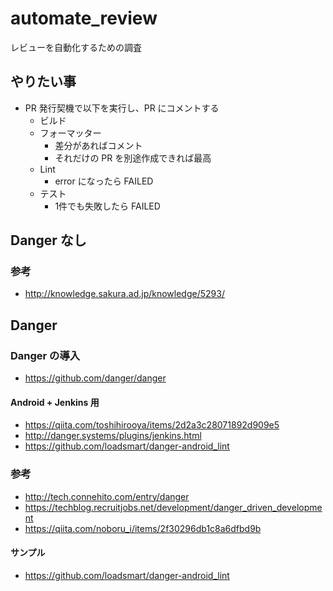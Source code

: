 # automate_review
レビューを自動化するための調査

## やりたい事

* PR 発行契機で以下を実行し、PR にコメントする
  * ビルド
  * フォーマッター
      * 差分があればコメント
      * それだけの PR を別途作成できれば最高
  * Lint
      * error になったら FAILED
  * テスト
      * 1件でも失敗したら FAILED

## Danger なし

### 参考

* http://knowledge.sakura.ad.jp/knowledge/5293/

## Danger

### Danger の導入

* https://github.com/danger/danger

#### Android + Jenkins 用

* https://qiita.com/toshihirooya/items/2d2a3c28071892d909e5
* http://danger.systems/plugins/jenkins.html
* https://github.com/loadsmart/danger-android_lint

### 参考

* http://tech.connehito.com/entry/danger
* https://techblog.recruitjobs.net/development/danger_driven_development
* https://qiita.com/noboru_i/items/2f30296db1c8a6dfbd9b

#### サンプル

* https://github.com/loadsmart/danger-android_lint
